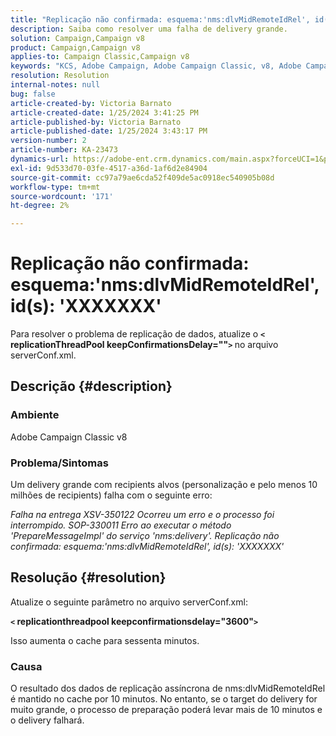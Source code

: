 ```yaml
---
title: "Replicação não confirmada: esquema:'nms:dlvMidRemoteIdRel', id(s): 'XXXXXXX'"
description: Saiba como resolver uma falha de delivery grande.
solution: Campaign,Campaign v8
product: Campaign,Campaign v8
applies-to: Campaign Classic,Campaign v8
keywords: "KCS, Adobe Campaign, Adobe Campaign Classic, v8, Adobe Campaign Classic v8"
resolution: Resolution
internal-notes: null
bug: false
article-created-by: Victoria Barnato
article-created-date: 1/25/2024 3:41:25 PM
article-published-by: Victoria Barnato
article-published-date: 1/25/2024 3:43:17 PM
version-number: 2
article-number: KA-23473
dynamics-url: https://adobe-ent.crm.dynamics.com/main.aspx?forceUCI=1&pagetype=entityrecord&etn=knowledgearticle&id=9dde9e2c-98bb-ee11-a569-6045bd006a22
exl-id: 9d533d70-03fe-4517-a36d-1af6d2e84904
source-git-commit: cc97a79ae6cda52f409de5ac0918ec540905b08d
workflow-type: tm+mt
source-wordcount: '171'
ht-degree: 2%

---
```


# Replicação não confirmada: esquema:&#39;nms:dlvMidRemoteIdRel&#39;, id(s): &#39;XXXXXXX&#39;


Para resolver o problema de replicação de dados, atualize o <b>`<` replicationThreadPool keepConfirmationsDelay=&quot;&quot;`>` </b> no arquivo serverConf.xml.

## Descrição {#description}


### Ambiente

Adobe Campaign Classic v8

### Problema/Sintomas

Um delivery grande com recipients alvos (personalização e pelo menos 10 milhões de recipients) falha com o seguinte erro:

*Falha na entrega XSV-350122 Ocorreu um erro e o processo foi interrompido. SOP-330011 Erro ao executar o método &#39;PrepareMessageImpl&#39; do serviço &#39;nms:delivery&#39;. Replicação não confirmada: esquema:&#39;nms:dlvMidRemoteIdRel&#39;, id(s): &#39;XXXXXXX&#39;*


## Resolução {#resolution}


Atualize o seguinte parâmetro no arquivo serverConf.xml:

<b>`<` replicationthreadpool keepconfirmationsdelay=&quot;3600&quot;`>` </b>

Isso aumenta o cache para sessenta minutos.

### Causa

O resultado dos dados de replicação assíncrona de nms:dlvMidRemoteIdRel é mantido no cache por 10 minutos. No entanto, se o target do delivery for muito grande, o processo de preparação poderá levar mais de 10 minutos e o delivery falhará.
